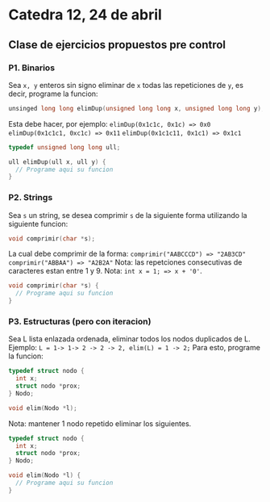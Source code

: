 # Catedra 12, 24 de abril

## Clase de ejercicios propuestos pre control

### P1. Binarios

Sea `x, y` enteros sin signo eliminar de `x` todas las repeticiones de `y`, es decir, programe la funcion:

``` c
unsinged long long elimDup(unsigned long long x, unsigned long long y);
```

Esta debe hacer, por ejemplo:
`elimDup(0x1c1c, 0x1c) => 0x0`
`elimDup(0x1c1c1, 0xc1c) => 0x11`
`elimDup(0x1c1c11, 0x1c1) => 0x1c1`

``` c
typedef unsigned long long ull;

ull elimDup(ull x, ull y) {
  // Programe aqui su funcion
}
```

### P2. Strings

Sea `s` un string, se desea comprimir `s` de la siguiente forma utilizando la siguiente funcion:

``` c
void comprimir(char *s);
```

La cual debe comprimir de la forma:
`comprimir("AABCCCD") => "2AB3CD"`
`comprimir("ABBAA") => "A2B2A"`
Nota: las repetciones consecutivas de caracteres estan entre 1 y 9.
Nota: `int x = 1; => x + '0'`.

``` c
void comprimir(char *s) {
  // Programe aqui su funcion
}
```

### P3. Estructuras (pero con iteracion)

Sea L lista enlazada ordenada, eliminar todos los nodos duplicados de L. Ejemplo:
`L = 1-> 1-> 2 -> 2 -> 2, elim(L) = 1 -> 2;`
Para esto, programe la funcion:

``` c
typedef struct nodo {
  int x;
  struct nodo *prox;
} Nodo;

void elim(Nodo *l);
```

Nota: mantener 1 nodo repetido  eliminar los siguientes.

``` c  
typedef struct nodo {
  int x;
  struct nodo *prox;
} Nodo;

void elim(Nodo *l) {
  // Programe aqui su funcion
}

```
